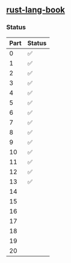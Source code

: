 ## [rust-lang-book](https://doc.rust-lang.org/book/title-page.html)

### Status

| Part | Status |
| ---- | ------ |
| 0    | ✅     |
| 1    | ✅     |
| 2    | ✅     |
| 3    | ✅     |
| 4    |  ✅    |
| 5    |   ✅   |
| 6    |  ✅    |
| 7    |   ✅   |
| 8    |   ✅   |
| 9    |   ✅   |
| 10   | ✅     |
| 11   | ✅     |
| 12   |  ✅    |
| 13   |  ✅     |
| 14   |      |
| 15   |      |
| 16   |      |
| 17   |      |
| 18   |      |
| 19   |      |
| 20   |      |

